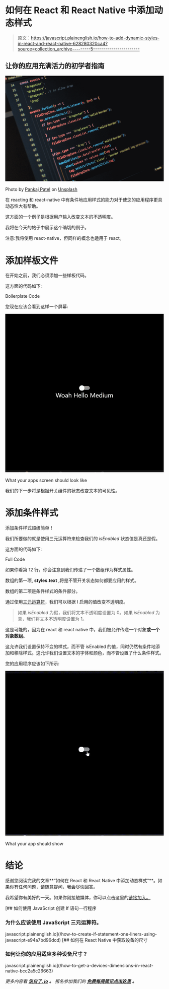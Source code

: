 # 如何在 React 和 React Native 中添加动态样式

> 原文：<https://javascript.plainenglish.io/how-to-add-dynamic-styles-in-react-and-react-native-628280320ca4?source=collection_archive---------5----------------------->

## 让你的应用充满活力的初学者指南

![](img/f91b1a6dacfd646de778b25a37c626c4.png)

Photo by [Pankaj Patel](https://unsplash.com/@pankajpatel?utm_source=medium&utm_medium=referral) on [Unsplash](https://unsplash.com?utm_source=medium&utm_medium=referral)

在 reacting 和 react-native 中有条件地应用样式的能力对于使您的应用程序更具动态性大有帮助。

这方面的一个例子是根据用户输入改变文本的不透明度。

我将在今天的帖子中展示这个确切的例子。

注意:我将使用 react-native，但同样的概念也适用于 react。

# **添加样板文件**

在开始之前，我们必须添加一些样板代码。

这方面的代码如下:

Boilerplate Code

您现在应该会看到这样一个屏幕:

![](img/964ea979b1dbbdd9388672840e253eec.png)

What your apps screen should look like

我们的下一步将是根据开关组件的状态改变文本的可见性。

# **添加条件样式**

添加条件样式超级简单！

我们所要做的就是使用三元运算符来检查我们的 *isEnabled* 状态值是真还是假。

这方面的代码如下:

Full Code

如果你看第 12 行，你会注意到我们传递了一个数组作为样式属性。

数组的第一项, **styles.text** ,将是不管开关状态如何都要应用的样式。

数组的第二项是条件样式的条件部分。

通过使用[三元运算符](/how-to-create-if-statement-one-liners-using-javascript-e94a7bd96dcd)，我们可以根据 I 启用的值改变不透明度。

> 如果 *isEnabled* 为假，我们将文本不透明度设置为 0。如果 *isEnabled* 为真，我们将文本不透明度设置为 1。

这是可能的，因为在 react 和 react native 中，我们被允许传递一个对象**或一个对象数组**。

这允许我们设置保持不变的样式，而不管 isEnabled 的值，同时仍然有条件地添加和移除样式。这允许我们设置文本的字体和颜色，而不管设置了什么条件样式。

您的应用程序应该如下所示:

![](img/80a87acd09df3c5f5a5c08ef98c24d79.png)

What your app should show

# 结论

感谢您阅读完我的文章**“如何在 React 和 React Native 中添加动态样式”**。如果你有任何问题，请随意提问，我会尽快回答。

我希望你有美好的一天。如果你刚接触媒体，你可以点击这里的[链接加入。](https://bookeraziz.medium.com/membership)

[](/how-to-create-if-statement-one-liners-using-javascript-e94a7bd96dcd) [## 如何使用 JavaScript 创建 If 语句一行程序

### 为什么应该使用 JavaScript 三元运算符。

javascript.plainenglish.io](/how-to-create-if-statement-one-liners-using-javascript-e94a7bd96dcd) [](/how-to-get-a-devices-dimensions-in-react-native-bcc2a5c26663) [## 如何在 React Native 中获取设备的尺寸

### 如何让你的应用适应多种设备尺寸？

javascript.plainenglish.io](/how-to-get-a-devices-dimensions-in-react-native-bcc2a5c26663) 

*更多内容看* [***说白了. io***](http://plainenglish.io/) ***。*** *报名参加我们的* [***免费每周简讯点击这里***](http://newsletter.plainenglish.io/) ***。***